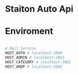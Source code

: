 # Staiton Auto Api

# Enviroment

```bash

# Mail Service
HOST_AUTH # localhost:3000
HOST_ADMIN # localhost:3001
HOST_CATEGORY # localhost:3001
HOST_AMQP # localhost:3002

```